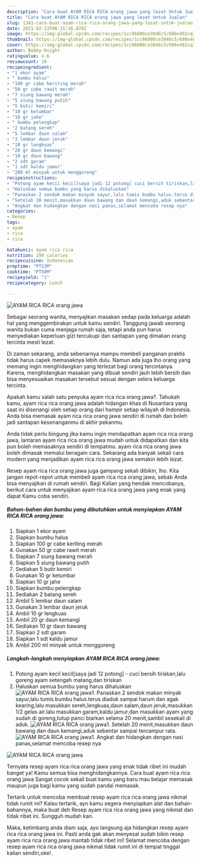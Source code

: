 ```yaml
---
description: "Cara buat AYAM RICA RICA orang jawa yang lezat Untuk Jualan"
title: "Cara buat AYAM RICA RICA orang jawa yang lezat Untuk Jualan"
slug: 1341-cara-buat-ayam-rica-rica-orang-jawa-yang-lezat-untuk-jualan
date: 2021-02-23T06:15:16.876Z
image: https://img-global.cpcdn.com/recipes/1cc86000ce3046c5/680x482cq70/ayam-rica-rica-orang-jawa-foto-resep-utama.jpg
thumbnail: https://img-global.cpcdn.com/recipes/1cc86000ce3046c5/680x482cq70/ayam-rica-rica-orang-jawa-foto-resep-utama.jpg
cover: https://img-global.cpcdn.com/recipes/1cc86000ce3046c5/680x482cq70/ayam-rica-rica-orang-jawa-foto-resep-utama.jpg
author: Bobby Knight
ratingvalue: 4.6
reviewcount: 10
recipeingredient:
- "1 ekor ayam"
- " bumbu halus"
- "100 gr cabe keriting merah"
- "50 gr cabe rawit merah"
- "7 siung bawang merah"
- "5 siung bawang putih"
- "5 butir kemiri"
- "10 gr ketumbar"
- "10 gr jahe"
- " bumbu pelengkap"
- "2 batang sereh"
- "5 lembar daun salam"
- "3 lembar daun jeruk"
- "10 gr lengkuas"
- "20 gr daun kemangi"
- "10 gr daun bawang"
- "2 sdt garam"
- "1 sdt kaldu jamur"
- "200 ml minyak untuk menggoreng"
recipeinstructions:
- "Potong ayam kecil kecil[saya jadi 12 potong] cuci bersih tiriskan,lalu goreng ayam setengah matang,dan tiriskan"
- "Haluskan semua bumbu yang harus dihaluskan"
- "Panaskan 2 sendok makan minyak sayur,lalu tumis bumbu halus.terus diaduk sampai harum dan agak kearing,lalu masukkan sereh,lengkuas,daun salam,daun jeruk,masukkan 1/2 gelas air.lalu masukkan garam,kaldu jamur,dan masukkan ayam yang sudah di goreng,tutup panci biarkan selama 20 menit,sambil sesekali di aduk."
- "Setelah 20 menit,masukkan daun bawang dan daun kemangi,aduk sebentar sampai tercampur rata."
- "Angkat dan hidangkan dengan nasi panas,selamat mencoba resep nya"
categories:
- Resep
tags:
- ayam
- rica
- rica

katakunci: ayam rica rica 
nutrition: 199 calories
recipecuisine: Indonesian
preptime: "PT13M"
cooktime: "PT50M"
recipeyield: "1"
recipecategory: Lunch

---
```



![AYAM RICA RICA orang jawa](https://img-global.cpcdn.com/recipes/1cc86000ce3046c5/680x482cq70/ayam-rica-rica-orang-jawa-foto-resep-utama.jpg)

Sebagai seorang wanita, menyajikan masakan sedap pada keluarga adalah hal yang menggembirakan untuk kamu sendiri. Tanggung jawab seorang  wanita bukan cuma menjaga rumah saja, tetapi anda pun harus menyediakan keperluan gizi tercukupi dan santapan yang dimakan orang tercinta mesti lezat.

Di zaman  sekarang, anda sebenarnya mampu membeli panganan praktis tidak harus capek memasaknya lebih dulu. Namun ada juga lho orang yang memang ingin menghidangkan yang terlezat bagi orang tercintanya. Karena, menghidangkan masakan yang dibuat sendiri jauh lebih bersih dan bisa menyesuaikan masakan tersebut sesuai dengan selera keluarga tercinta. 



Apakah kamu salah satu penyuka ayam rica rica orang jawa?. Tahukah kamu, ayam rica rica orang jawa adalah hidangan khas di Nusantara yang saat ini disenangi oleh setiap orang dari hampir setiap wilayah di Indonesia. Anda bisa memasak ayam rica rica orang jawa sendiri di rumah dan boleh jadi santapan kesenanganmu di akhir pekanmu.

Anda tidak perlu bingung jika kamu ingin mendapatkan ayam rica rica orang jawa, lantaran ayam rica rica orang jawa mudah untuk didapatkan dan kita pun boleh memasaknya sendiri di tempatmu. ayam rica rica orang jawa boleh dimasak memalui beragam cara. Sekarang ada banyak sekali cara modern yang menjadikan ayam rica rica orang jawa semakin lebih lezat.

Resep ayam rica rica orang jawa juga gampang sekali dibikin, lho. Kita jangan repot-repot untuk membeli ayam rica rica orang jawa, sebab Anda bisa menyajikan di rumah sendiri. Bagi Kalian yang hendak mencobanya, berikut cara untuk menyajikan ayam rica rica orang jawa yang enak yang dapat Kamu coba sendiri.

<!--inarticleads1-->

##### Bahan-bahan dan bumbu yang dibutuhkan untuk menyiapkan AYAM RICA RICA orang jawa:

1. Siapkan 1 ekor ayam
1. Siapkan  bumbu halus
1. Siapkan 100 gr cabe keriting merah
1. Gunakan 50 gr cabe rawit merah
1. Siapkan 7 siung bawang merah
1. Siapkan 5 siung bawang putih
1. Sediakan 5 butir kemiri
1. Gunakan 10 gr ketumbar
1. Siapkan 10 gr jahe
1. Siapkan  bumbu pelengkap
1. Sediakan 2 batang sereh
1. Ambil 5 lembar daun salam
1. Gunakan 3 lembar daun jeruk
1. Ambil 10 gr lengkuas
1. Ambil 20 gr daun kemangi
1. Sediakan 10 gr daun bawang
1. Siapkan 2 sdt garam
1. Siapkan 1 sdt kaldu jamur
1. Ambil 200 ml minyak untuk menggoreng




<!--inarticleads2-->

##### Langkah-langkah menyiapkan AYAM RICA RICA orang jawa:

1. Potong ayam kecil kecil[saya jadi 12 potong] - cuci bersih tiriskan,lalu goreng ayam setengah matang,dan tiriskan
1. Haluskan semua bumbu yang harus dihaluskan
<img src="//assets-global.cpcdn.com/assets/icons/button_play-2c75c40dde080a61004c1f40b05d8f140eaff45d7e9e6481dc71c63d2e7c4909.png" alt="AYAM RICA RICA orang jawa">1. Panaskan 2 sendok makan minyak sayur,lalu tumis bumbu halus.terus diaduk sampai harum dan agak kearing,lalu masukkan sereh,lengkuas,daun salam,daun jeruk,masukkan 1/2 gelas air.lalu masukkan garam,kaldu jamur,dan masukkan ayam yang sudah di goreng,tutup panci biarkan selama 20 menit,sambil sesekali di aduk.
<img src="//assets-global.cpcdn.com/assets/icons/button_play-2c75c40dde080a61004c1f40b05d8f140eaff45d7e9e6481dc71c63d2e7c4909.png" alt="AYAM RICA RICA orang jawa">1. Setelah 20 menit,masukkan daun bawang dan daun kemangi,aduk sebentar sampai tercampur rata.
<img src="//assets-global.cpcdn.com/assets/icons/button_play-2c75c40dde080a61004c1f40b05d8f140eaff45d7e9e6481dc71c63d2e7c4909.png" alt="AYAM RICA RICA orang jawa">1. Angkat dan hidangkan dengan nasi panas,selamat mencoba resep nya
<img src="//assets-global.cpcdn.com/assets/icons/button_play-2c75c40dde080a61004c1f40b05d8f140eaff45d7e9e6481dc71c63d2e7c4909.png" alt="AYAM RICA RICA orang jawa">



Ternyata resep ayam rica rica orang jawa yang enak tidak ribet ini mudah banget ya! Kamu semua bisa menghidangkannya. Cara buat ayam rica rica orang jawa Sangat cocok sekali buat kamu yang baru mau belajar memasak maupun juga bagi kamu yang sudah pandai memasak.

Tertarik untuk mencoba membuat resep ayam rica rica orang jawa nikmat tidak rumit ini? Kalau tertarik, ayo kamu segera menyiapkan alat dan bahan-bahannya, maka buat deh Resep ayam rica rica orang jawa yang nikmat dan tidak ribet ini. Sungguh mudah kan. 

Maka, ketimbang anda diam saja, ayo langsung aja hidangkan resep ayam rica rica orang jawa ini. Pasti anda gak akan menyesal sudah bikin resep ayam rica rica orang jawa mantab tidak ribet ini! Selamat mencoba dengan resep ayam rica rica orang jawa nikmat tidak rumit ini di tempat tinggal kalian sendiri,oke!.


